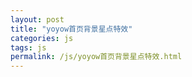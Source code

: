 ```yaml
---
layout: post
title: "yoyow首页背景星点特效"
categories: js
tags: js
permalink: /js/yoyow首页背景星点特效.html
---
```

<canvas id="canvas" class="" style="background-color:black"   style="width:740px;height:500px;background:#000">
<script src="{{ "/src/js/yoyow首页背景星点特效/sprite_animate.js" | relative_url }}"></script>